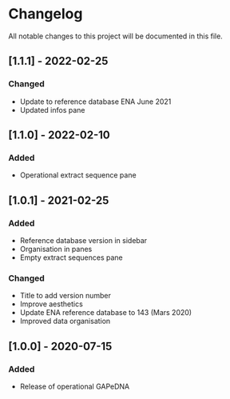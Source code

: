 # Changelog

All notable changes to this project will be documented in this file.

## [1.1.1] - 2022-02-25

### Changed 

- Update to reference database ENA June 2021
- Updated infos pane

## [1.1.0] - 2022-02-10

### Added 

- Operational extract sequence pane 

## [1.0.1] - 2021-02-25

### Added

- Reference database version in sidebar
- Organisation in panes
- Empty extract sequences pane

### Changed
- Title to add version number
- Improve aesthetics
- Update ENA reference database to 143 (Mars 2020)
- Improved data organisation

## [1.0.0] - 2020-07-15

### Added

- Release of operational GAPeDNA
